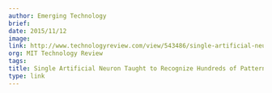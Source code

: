 ```yaml
---
author: Emerging Technology
brief:
date: 2015/11/12
image:
link: http://www.technologyreview.com/view/543486/single-artificial-neuron-taught-to-recognize-hundreds-of-patterns/
org: MIT Technology Review
tags:
title: Single Artificial Neuron Taught to Recognize Hundreds of Patterns
type: link
---
```

